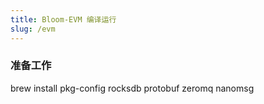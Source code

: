 ```yaml
---
title: Bloom-EVM 编译运行
slug: /evm
---
```


### 准备工作

brew install pkg-config rocksdb protobuf zeromq nanomsg

